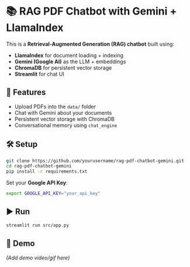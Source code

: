 # 📚 RAG PDF Chatbot with Gemini + LlamaIndex

This is a **Retrieval-Augmented Generation (RAG) chatbot** built using:
- **LlamaIndex** for document loading + indexing
- **Gemini (Google AI)** as the LLM + embeddings
- **ChromaDB** for persistent vector storage
- **Streamlit** for chat UI

## 🚀 Features
- Upload PDFs into the `data/` folder
- Chat with Gemini about your documents
- Persistent vector storage with ChromaDB
- Conversational memory using `chat_engine`

## 🛠️ Setup
```bash
git clone https://github.com/yourusername/rag-pdf-chatbot-gemini.git
cd rag-pdf-chatbot-gemini
pip install -r requirements.txt
```

Set your **Google API Key**:
```bash
export GOOGLE_API_KEY="your_api_key"
```

## ▶️ Run
```bash
streamlit run src/app.py
```

## 📂 Demo
*(Add demo video/gif here)*
